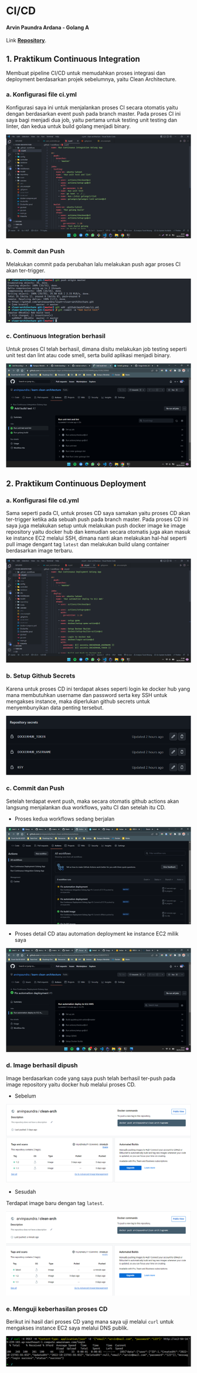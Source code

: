 # CI/CD

#### Arvin Paundra Ardana - Golang A

Link [**Repository**](https://github.com/arvinpaundra/learn-clean-architecture).

## 1. Praktikum Continuous Integration

Membuat pipeline CI/CD untuk memudahkan proses integrasi dan deployment berdasarkan projek sebelumnya, yaitu Clean Architecture.

### a. Konfigurasi file ci.yml

Konfigurasi saya ini untuk menjalankan proses CI secara otomatis yaitu dengan berdasarkan event push pada branch master. Pada proses CI ini saya bagi menjadi dua job, yaitu pertama untuk testing unit testing dan linter, dan kedua untuk build golang menjadi binary.

![img1](https://github.com/arvinpaundra/go_arvin-paundra-ardana/blob/master/24_CI%20CD/screenshots/Screenshot_36.png)

### b. Commit dan Push

Melakukan commit pada perubahan lalu melakukan push agar proses CI akan ter-trigger.

![img2](https://github.com/arvinpaundra/go_arvin-paundra-ardana/blob/master/24_CI%20CD/screenshots/Screenshot_37.png)

### c. Continuous Integration berhasil

Untuk proses CI telah berhasil, dimana disitu melakukan job testing seperti unit test dan lint atau code smell, serta build aplikasi menjadi binary.

![img3](https://github.com/arvinpaundra/go_arvin-paundra-ardana/blob/master/24_CI%20CD/screenshots/Screenshot_38.png)

## 2. Praktikum Continuous Deployment

### a. Konfigurasi file cd.yml

Sama seperti pada CI, untuk proses CD saya samakan yaitu proses CD akan ter-trigger ketika ada sebuah push pada branch master. Pada proses CD ini saya juga melakukan setup untuk melakukan push docker image ke image repository yaitu docker hub dan kemudian secara otomatis juga akan masuk ke instance EC2 melalui SSH, dimana nanti akan melakukan hal-hal seperti pull image dengant tag `latest` dan melakukan build ulang container berdasarkan image terbaru.

![img4](https://github.com/arvinpaundra/go_arvin-paundra-ardana/blob/master/24_CI%20CD/screenshots/Screenshot_40.png)

### b. Setup Github Secrets

Karena untuk proses CD ini terdapat akses seperti login ke docker hub yang mana membutuhkan username dan password serta key SSH untuk mengakses instance, maka diperlukan github secrets untuk menyembunyikan data penting tersebut.

![img7](https://github.com/arvinpaundra/go_arvin-paundra-ardana/blob/master/24_CI%20CD/screenshots/Screenshot_45.png)

### c. Commit dan Push

Setelah terdapat event push, maka secara otomatis github actions akan langsung menjalankan dua workflows, yaitu CI dan setelah itu CD.

- Proses kedua workflows sedang berjalan

![img5](https://github.com/arvinpaundra/go_arvin-paundra-ardana/blob/master/24_CI%20CD/screenshots/Screenshot_41.png)

- Proses detail CD atau automation deployment ke instance EC2 milik saya

![img6](https://github.com/arvinpaundra/go_arvin-paundra-ardana/blob/master/24_CI%20CD/screenshots/Screenshot_42.png)

### d. Image berhasil dipush

Image berdasarkan code yang saya push telah berhasil ter-push pada image repository yaitu docker hub melalui proses CD.

- Sebelum

![img8](https://github.com/arvinpaundra/go_arvin-paundra-ardana/blob/master/24_CI%20CD/screenshots/Screenshot_39.png)

- Sesudah

Terdapat image baru dengan tag `latest`.

![img9](https://github.com/arvinpaundra/go_arvin-paundra-ardana/blob/master/24_CI%20CD/screenshots/Screenshot_43.png)

### e. Menguji keberhasilan proses CD

Berikut ini hasil dari proses CD yang mana saya uji melalui `curl` untuk mengakses instance EC2 saya melalui DNS publik.

![img10](https://github.com/arvinpaundra/go_arvin-paundra-ardana/blob/master/24_CI%20CD/screenshots/Screenshot_44.png)
